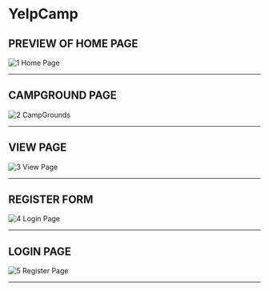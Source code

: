 # YelpCamp
<h2>PREVIEW OF HOME PAGE</h2>

![1 Home Page](https://github.com/Hitesh-Suthar12/YelpCamp/assets/132213565/a8fb98e4-c09a-4b41-ad83-77aa90713de1)
<hr>

<h2>CAMPGROUND PAGE</h2>

![2 CampGrounds](https://github.com/Hitesh-Suthar12/YelpCamp/assets/132213565/a42e57ba-accd-4e0a-b64a-ec0c5c338817)
<hr>

<h2>VIEW PAGE</h2>

![3 View Page](https://github.com/Hitesh-Suthar12/YelpCamp/assets/132213565/fd077c30-f981-48d5-ac80-62dde8469994)
<hr>

<h2>REGISTER FORM</h2>

![4 Login Page](https://github.com/Hitesh-Suthar12/YelpCamp/assets/132213565/ab2d650c-c4fb-46b8-8659-2b541c77e66d)
<hr>

<h2>LOGIN PAGE</h2>

![5 Register Page](https://github.com/Hitesh-Suthar12/YelpCamp/assets/132213565/62d86b5a-998a-4dfe-9bc4-ea5e81ca02b0)
<hr>
